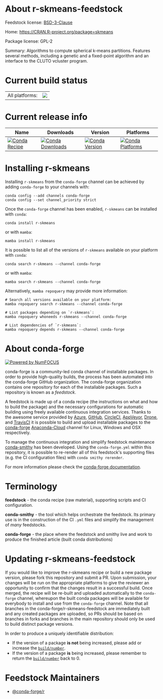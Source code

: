 About r-skmeans-feedstock
=========================

Feedstock license: [BSD-3-Clause](https://github.com/conda-forge/r-skmeans-feedstock/blob/main/LICENSE.txt)

Home: https://CRAN.R-project.org/package=skmeans

Package license: GPL-2

Summary: Algorithms to compute spherical k-means partitions. Features several methods, including a genetic and a fixed-point algorithm and an interface to the CLUTO vcluster program.

Current build status
====================


<table><tr><td>All platforms:</td>
    <td>
      <a href="https://dev.azure.com/conda-forge/feedstock-builds/_build/latest?definitionId=1625&branchName=main">
        <img src="https://dev.azure.com/conda-forge/feedstock-builds/_apis/build/status/r-skmeans-feedstock?branchName=main">
      </a>
    </td>
  </tr>
</table>

Current release info
====================

| Name | Downloads | Version | Platforms |
| --- | --- | --- | --- |
| [![Conda Recipe](https://img.shields.io/badge/recipe-r--skmeans-green.svg)](https://anaconda.org/conda-forge/r-skmeans) | [![Conda Downloads](https://img.shields.io/conda/dn/conda-forge/r-skmeans.svg)](https://anaconda.org/conda-forge/r-skmeans) | [![Conda Version](https://img.shields.io/conda/vn/conda-forge/r-skmeans.svg)](https://anaconda.org/conda-forge/r-skmeans) | [![Conda Platforms](https://img.shields.io/conda/pn/conda-forge/r-skmeans.svg)](https://anaconda.org/conda-forge/r-skmeans) |

Installing r-skmeans
====================

Installing `r-skmeans` from the `conda-forge` channel can be achieved by adding `conda-forge` to your channels with:

```
conda config --add channels conda-forge
conda config --set channel_priority strict
```

Once the `conda-forge` channel has been enabled, `r-skmeans` can be installed with `conda`:

```
conda install r-skmeans
```

or with `mamba`:

```
mamba install r-skmeans
```

It is possible to list all of the versions of `r-skmeans` available on your platform with `conda`:

```
conda search r-skmeans --channel conda-forge
```

or with `mamba`:

```
mamba search r-skmeans --channel conda-forge
```

Alternatively, `mamba repoquery` may provide more information:

```
# Search all versions available on your platform:
mamba repoquery search r-skmeans --channel conda-forge

# List packages depending on `r-skmeans`:
mamba repoquery whoneeds r-skmeans --channel conda-forge

# List dependencies of `r-skmeans`:
mamba repoquery depends r-skmeans --channel conda-forge
```


About conda-forge
=================

[![Powered by
NumFOCUS](https://img.shields.io/badge/powered%20by-NumFOCUS-orange.svg?style=flat&colorA=E1523D&colorB=007D8A)](https://numfocus.org)

conda-forge is a community-led conda channel of installable packages.
In order to provide high-quality builds, the process has been automated into the
conda-forge GitHub organization. The conda-forge organization contains one repository
for each of the installable packages. Such a repository is known as a *feedstock*.

A feedstock is made up of a conda recipe (the instructions on what and how to build
the package) and the necessary configurations for automatic building using freely
available continuous integration services. Thanks to the awesome service provided by
[Azure](https://azure.microsoft.com/en-us/services/devops/), [GitHub](https://github.com/),
[CircleCI](https://circleci.com/), [AppVeyor](https://www.appveyor.com/),
[Drone](https://cloud.drone.io/welcome), and [TravisCI](https://travis-ci.com/)
it is possible to build and upload installable packages to the
[conda-forge](https://anaconda.org/conda-forge) [Anaconda-Cloud](https://anaconda.org/)
channel for Linux, Windows and OSX respectively.

To manage the continuous integration and simplify feedstock maintenance
[conda-smithy](https://github.com/conda-forge/conda-smithy) has been developed.
Using the ``conda-forge.yml`` within this repository, it is possible to re-render all of
this feedstock's supporting files (e.g. the CI configuration files) with ``conda smithy rerender``.

For more information please check the [conda-forge documentation](https://conda-forge.org/docs/).

Terminology
===========

**feedstock** - the conda recipe (raw material), supporting scripts and CI configuration.

**conda-smithy** - the tool which helps orchestrate the feedstock.
                   Its primary use is in the construction of the CI ``.yml`` files
                   and simplify the management of *many* feedstocks.

**conda-forge** - the place where the feedstock and smithy live and work to
                  produce the finished article (built conda distributions)


Updating r-skmeans-feedstock
============================

If you would like to improve the r-skmeans recipe or build a new
package version, please fork this repository and submit a PR. Upon submission,
your changes will be run on the appropriate platforms to give the reviewer an
opportunity to confirm that the changes result in a successful build. Once
merged, the recipe will be re-built and uploaded automatically to the
`conda-forge` channel, whereupon the built conda packages will be available for
everybody to install and use from the `conda-forge` channel.
Note that all branches in the conda-forge/r-skmeans-feedstock are
immediately built and any created packages are uploaded, so PRs should be based
on branches in forks and branches in the main repository should only be used to
build distinct package versions.

In order to produce a uniquely identifiable distribution:
 * If the version of a package **is not** being increased, please add or increase
   the [``build/number``](https://docs.conda.io/projects/conda-build/en/latest/resources/define-metadata.html#build-number-and-string).
 * If the version of a package **is** being increased, please remember to return
   the [``build/number``](https://docs.conda.io/projects/conda-build/en/latest/resources/define-metadata.html#build-number-and-string)
   back to 0.

Feedstock Maintainers
=====================

* [@conda-forge/r](https://github.com/conda-forge/r/)

